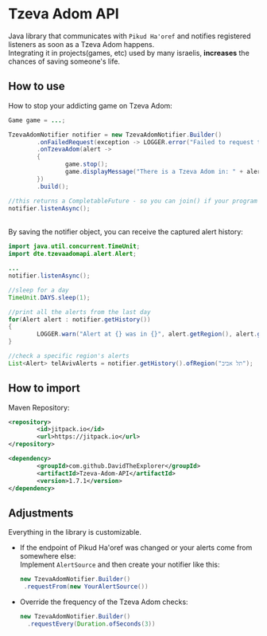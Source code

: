 # Tzeva Adom API
Java library that communicates with `Pikud Ha'oref` and notifies registered listeners as soon as a Tzeva Adom happens.\
Integrating it in projects(games, etc) used by many israelis, **increases** the chances of saving someone's life.

## How to use
How to stop your addicting game on Tzeva Adom:
```java
Game game = ...;

TzevaAdomNotifier notifier = new TzevaAdomNotifier.Builder()
        .onFailedRequest(exception -> LOGGER.error("Failed to request the latest alert from Pikud Haoref", exception))
        .onTzevaAdom(alert ->
        {
                game.stop();
                game.displayMessage("There is a Tzeva Adom in: " + alert.getRegion());
        })
        .build();

//this returns a CompletableFuture - so you can join() if your program needs to stay silent until a Tzeva Adom happens
notifier.listenAsync();
```
\
By saving the notifier object, you can receive the captured alert history:
```java
import java.util.concurrent.TimeUnit;
import dte.tzevaadomapi.alert.Alert;

...
notifier.listenAsync();

//sleep for a day
TimeUnit.DAYS.sleep(1);

//print all the alerts from the last day
for(Alert alert : notifier.getHistory()) 
{
        LOGGER.warn("Alert at {} was in {}", alert.getRegion(), alert.getDate());
}

//check a specific region's alerts
List<Alert> telAvivAlerts = notifier.getHistory().ofRegion("תל אביב");
```

## How to import
Maven Repository:
```xml
<repository>
        <id>jitpack.io</id>
        <url>https://jitpack.io</url>
</repository>
```

```xml
<dependency>
        <groupId>com.github.DavidTheExplorer</groupId>
        <artifactId>Tzeva-Adom-API</artifactId>
        <version>1.7.1</version>
</dependency>
```


## Adjustments
Everything in the library is customizable.
-  If the endpoint of Pikud Ha'oref was changed or your alerts come from somewhere else:\
   Implement `AlertSource` and then create your notifier like this:
   
   ```java
   new TzevaAdomNotifier.Builder()
   	.requestFrom(new YourAlertSource())
   ```
- Override the frequency of the Tzeva Adom checks:
 
  ```java
  new TzevaAdomNotifier.Builder()
  	.requestEvery(Duration.ofSeconds(3))
  ```
